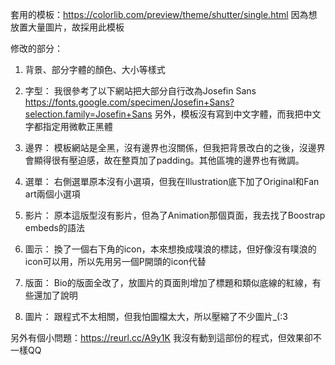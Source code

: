 套用的模板：https://colorlib.com/preview/theme/shutter/single.html
因為想放置大量圖片，故採用此模板

修改的部分：
1.	背景、部分字體的顏色、大小等樣式

2.	字型：
我很參考了以下網站把大部分自行改為Josefin Sans https://fonts.google.com/specimen/Josefin+Sans?selection.family=Josefin+Sans
另外，模板沒有寫到中文字體，而我把中文字都指定用微軟正黑體

3.	邊界：
模板網站是全黑，沒有邊界也沒關係，但我把背景改白的之後，沒邊界會顯得很有壓迫感，故在整頁加了padding。其他區塊的邊界也有微調。

4.	選單：
右側選單原本沒有小選項，但我在Illustration底下加了Original和Fan art兩個小選項

5.	影片：
原本這版型沒有影片，但為了Animation那個頁面，我去找了Boostrap embeds的語法

6.	圖示：
換了一個右下角的icon，本來想換成噗浪的標誌，但好像沒有噗浪的icon可以用，所以先用另一個P開頭的icon代替

7.	版面：
Bio的版面全改了，放圖片的頁面則增加了標題和類似底線的紅線，有些還加了說明

8.	圖片：
跟程式不太相關，但我怕圖檔太大，所以壓縮了不少圖片_(:3


另外有個小問題：https://reurl.cc/A9y1K
我沒有動到這部份的程式，但效果卻不一樣QQ
